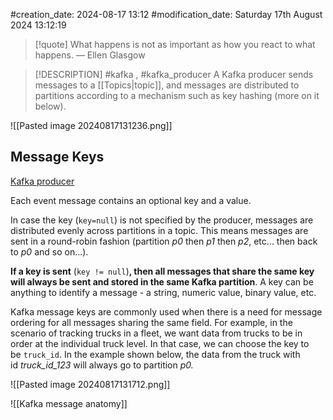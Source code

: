 #creation_date:  2024-08-17 13:12
#modification_date: Saturday 17th August 2024 13:12:19
> [!quote] What happens is not as important as how you react to what happens.
> — Ellen Glasgow

> [!DESCRIPTION]
> #kafka , #kafka_producer
> A Kafka producer sends messages to a [[Topics|topic]], and messages are distributed to partitions according to a mechanism such as key hashing (more on it below).

![[Pasted image 20240817131236.png]]

## Message Keys

[Kafka producer](https://www.conduktor.io/kafka/kafka-producers/#Message-Keys-1)

Each event message contains an optional key and a value.

In case the key (`key=null`) is not specified by the producer, messages are distributed evenly across partitions in a topic. This means messages are sent in a round-robin fashion (partition _p0_ then _p1_ then _p2_, etc... then back to _p0_ and so on...).

**If a key is sent** (`key != null`)**, then all messages that share the same key will always be sent and stored in the same Kafka partition**. A key can be anything to identify a message - a string, numeric value, binary value, etc.

Kafka message keys are commonly used when there is a need for message ordering for all messages sharing the same field. For example, in the scenario of tracking trucks in a fleet, we want data from trucks to be in order at the individual truck level. In that case, we can choose the key to be `truck_id`. In the example shown below, the data from the truck with id _truck_id_123_ will always go to partition _p0._

![[Pasted image 20240817131712.png]]

![[Kafka message anatomy]]